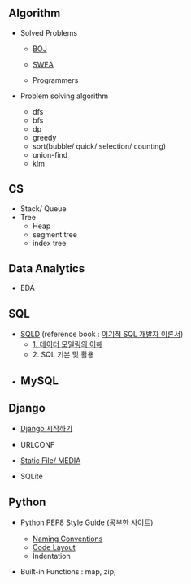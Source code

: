 ## Algorithm

- Solved Problems
  
  - [BOJ](https://github.com/jiyooniverse/TIL/tree/master/algorithm/BOJ)
  
  - [SWEA](https://github.com/jiyooniverse/TIL/tree/master/algorithm/SWEA)
  
  - Programmers
  
    
  
- Problem solving algorithm
  - dfs
  - bfs
  - dp
  - greedy
  - sort(bubble/ quick/ selection/ counting)
  - union-find
  - klm
  
  

## CS

- Stack/ Queue
- Tree
  - Heap
  - segment tree
  - index tree



## Data Analytics

- EDA



## SQL

- [SQLD](https://www.dataq.or.kr/www/sub/a_04.do) (reference book : [이기적 SQL 개발자 이론서](http://www.kyobobook.co.kr/product/detailViewKor.laf?ejkGb=KOR&barcode=9788931462692))
  - [1. 데이터 모델링의 이해](https://github.com/jiyooniverse/TIL/blob/master/sqld/1.%20%EB%8D%B0%EC%9D%B4%ED%84%B0%20%EB%AA%A8%EB%8D%B8%EB%A7%81%EC%9D%98%20%EC%9D%B4%ED%95%B4.md)
  - 2\. SQL 기본 및 활용
- MySQL
  -  



## Django

- [Django 시작하기](https://github.com/jiyooniverse/TIL/blob/master/django/Django%20%EC%8B%9C%EC%9E%91%ED%95%98%EA%B8%B0.md)

- URLCONF
- [Static File/ MEDIA](https://github.com/jiyooniverse/TIL/blob/master/django/Static%2C%20Media.md)
- SQLite





## Python

- Python PEP8 Style Guide ([공부한 사이트](https://realpython.com/python-pep8/))
  - [Naming Conventions](https://github.com/jiyooniverse/TIL/blob/master/python/Naming%20Conventions.md)
  - [Code Layout](https://github.com/jiyooniverse/TIL/blob/master/python/Code_Layout.md)
  - Indentation

- Built-in Functions : map, zip, 
